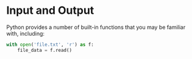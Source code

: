 # Input and Output

Python provides a number of built-in functions that you may be familiar with, including:

```python
with open('file.txt', 'r') as f:
    file_data = f.read()
```
